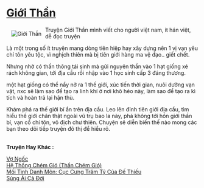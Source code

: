 <a href="https://utruyen.com/gioi-than/19160/" title="Giới Thần"><h1>Giới Thần</h1></a><div style="display:table"><img align="right" style="float: left; padding: 10px;" src="https://utruyen.com/images/story/200x260/gioi-than.jpg" alt="Giới Thần">Truyện Giới Thần mình viết cho người việt nam, ít hán việt, dễ đọc truyện<p></p>Là một trong số ít truyện mang dòng tiên hiệp hay xây dựng nên 1 vị vạn yêu chí tôn yêu tộc, vì nghịch thiên mà bị tiên giới hàng ma vệ đạo.. giết chết.<p></p>Nhưng nhờ có thần thông tái sinh mà gửi nguyên thần vào 1 hạt giống xé rách không gian, tới địa cầu rồi nhập vào 1 học sinh cấp 3 đáng thương.<p></p>một hạt giống có thể nẩy nở ra 1 thế giới, xúc tiến thời gian, nuôi dưỡng vạn vật, nxc sẽ làm sao để tạo ra linh khí ở nơi khô héo này, làm sao để tạo ra kì tích và hoàn trả lại hận thù.<p></p>Khám phá ra thế giới bí ẩn trên đ̣ia cầu. Leo lên đỉnh tiên giới địa cầu, tìm hiểu thế giới chân thật ngoài vũ trụ bao la này, phá không tới hồn giới thần bí, vạn cổ chí tôn, vô địch chư thiên. Chuyện sẽ diễn biến thế nào mong các bạn theo dõi tiếp truyện đô thị để hiểu rõ.</div><p><br><b>Truyện Hay Khác :</b></p><a href="https://utruyen.com/vo-ngoc/12273/" alt="Vợ Ngốc">Vợ Ngốc</a><br/><a href="https://truyenngontinhay.wordpress.com/2019/10/03/he-thong-chem-gio-than-chem-gio/" alt="Hệ Thống Chém Gió (Thần Chém Gió)">Hệ Thống Chém Gió (Thần Chém Gió)</a><br/><a href="https://github.com/quanluxury/ngontinhhot/tree/master/truyenhay/17394/" alt="Mối Tình Danh Môn: Cục Cưng Trăm Tỷ Của Đế Thiếu">Mối Tình Danh Môn: Cục Cưng Trăm Tỷ Của Đế Thiếu</a><br/><a href="https://www.flickr.com/photos/183745219@N08/48919030528/" alt="Sủng Ái Cả Đời">Sủng Ái Cả Đời</a><br/>